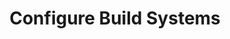 ---
sidebar_position: 3
title: "Configure Build Systems"
sidebar_label: "Configure Build Systems"
description: "Set up build systems in Alpine Linux platforms - install Make, CMake, Meson, configure build tools, and manage compilation frameworks."
keywords:
  - "alpine build systems"
  - "make cmake"
  - "meson"
  - "build tools"
  - "compilation frameworks"
tags:
  - alpine
  - build-systems
  - make
  - cmake
  - build-tools
slug: /linux/alpine/software/development-tools/configure-build-systems
---